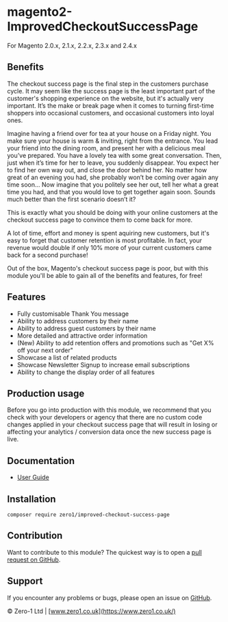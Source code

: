 # magento2-ImprovedCheckoutSuccessPage

For Magento 2.0.x, 2.1.x, 2.2.x, 2.3.x and 2.4.x

## Benefits

The checkout success page is the final step in the customers purchase cycle. It may seem like the success page is the least important part of the customer's shopping experience on the website, but it's actually very important.
It’s the make or break page when it comes to turning first-time shoppers into occasional customers, and occasional customers into loyal ones.

Imagine having a friend over for tea at your house on a Friday night. You make sure your house is warm & inviting, right from the entrance. You lead your friend into the dining room, and present her with a delicious meal you’ve prepared. You have a lovely tea with some great conversation. Then, just when it’s time for her to leave, you suddenly disappear. You expect her to find her own way out, and close the door behind her. 
No matter how great of an evening you had, she probably won’t be coming over again any time soon...
Now imagine that you politely see her out, tell her what a great time you had, and that you would love to get together again soon. Sounds much better than the first scenario doesn’t it?

This is exactly what you should be doing with your online customers at the checkout success page to convince them to come back for more.

A lot of time, effort and money is spent aquiring new customers, but it's easy to forget that customer retention is most profitable. In fact, your revenue would double if only 10% more of your current customers came back for a second purchase!

Out of the box, Magento's checkout success page is poor, but with this module you'll be able to gain all of the benefits and features, for free!

## Features

- Fully customisable Thank You message
- Ability to address customers by their name
- Ability to address guest customers by their name
- More detailed and attractive order information
- (New) Ability to add retention offers and promotions such as "Get X% off your next order"
- Showcase a list of related products
- Showcase Newsletter Signup to increase email subscriptions
- Ability to change the display order of all features

## Production usage

Before you go into production with this module, we recommend that you check with your developers or agency that there are no custom code changes applied in your checkout success page that will result in losing or affecting your analytics / conversion data once the new success page is live.

## Documentation

 - [User Guide]()

## Installation

```
composer require zero1/improved-checkout-success-page
```

Contribution
---
Want to contribute to this module? The quickest way is to open a [pull request on GitHub](https://help.github.com/articles/using-pull-requests).


Support
---
If you encounter any problems or bugs, please open an issue on [GitHub](https://github.com/zero1limited/magento2-improved-checkout-success-page/issues).

© Zero-1 Ltd | [www.zero1.co.uk](https://www.zero1.co.uk/)
